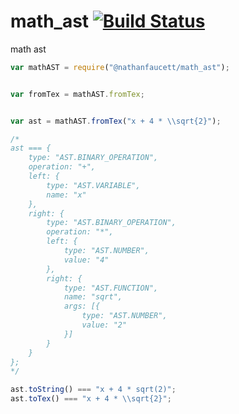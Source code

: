 math_ast [![Build Status](https://travis-ci.org/nathanfaucett/js-math_ast.svg?branch=master)](https://travis-ci.org/nathanfaucett/js-math_ast)
=======

math ast

```javascript
var mathAST = require("@nathanfaucett/math_ast");


var fromTex = mathAST.fromTex;


var ast = mathAST.fromTex("x + 4 * \\sqrt{2}");

/*
ast === {
    type: "AST.BINARY_OPERATION",
    operation: "+",
    left: {
        type: "AST.VARIABLE",
        name: "x"
    },
    right: {
        type: "AST.BINARY_OPERATION",
        operation: "*",
        left: {
            type: "AST.NUMBER",
            value: "4"
        },
        right: {
            type: "AST.FUNCTION",
            name: "sqrt",
            args: [{
                type: "AST.NUMBER",
                value: "2"
            }]
        }
    }
};
*/

ast.toString() === "x + 4 * sqrt(2)";
ast.toTex() === "x + 4 * \\sqrt{2}";
```

